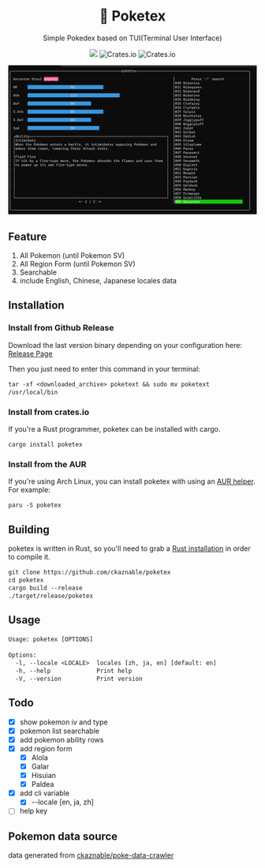 <h1 align="center">
  📖 Poketex
</h1>

<p align="center">
  Simple Pokedex based on TUI(Terminal User Interface)
</p>

<p align="center">
  <img src="https://img.shields.io/github/actions/workflow/status/ckaznable/poketex/CI.yml?style=flat-square" />
  <img alt="Crates.io" src="https://img.shields.io/crates/v/poketex?style=flat-square">
  <img alt="Crates.io" src="https://img.shields.io/crates/l/poketex?style=flat-square">
</p>

![demo](doc/demo.png)

## Feature

1. All Pokemon (until Pokemon SV)
2. All Region Form (until Pokemon SV)
3. Searchable
4. include English, Chinese, Japanese locales data

## Installation

### Install from Github Release

Download the last version binary depending on your configuration here: [Release Page](https://github.com/ckaznable/poketex/releases/latest)

Then you just need to enter this command in your terminal:

```shell
tar -xf <downloaded_archive> poketext && sudo mv poketext /usr/local/bin
```

### Install from crates.io

If you're a Rust programmer, poketex can be installed with cargo.

```shell
cargo install poketex
```

### Install from the AUR

If you're using Arch Linux, you can install poketex with using an [AUR helper](https://wiki.archlinux.org/title/AUR_helpers). For example:

```shell
paru -S poketex
```

## Building

poketex is written in Rust, so you'll need to grab a [Rust installation](https://www.rust-lang.org/) in order to compile it.

```shell
git clone https://github.com/ckaznable/poketex
cd poketex
cargo build --release
./target/release/poketex
```

## Usage

```shell
Usage: poketex [OPTIONS]

Options:
  -l, --locale <LOCALE>  locales [zh, ja, en] [default: en]
  -h, --help             Print help
  -V, --version          Print version
```

## Todo

- [x] show pokemon iv and type
- [x] pokemon list searchable
- [x] add pokemon ability rows
- [x] add region form
  - [x] Alola
  - [x] Galar
  - [x] Hisuian
  - [x] Paldea
- [x] add cli variable
  - [x] --locale [en, ja, zh]
- [ ] help key

## Pokemon data source

data generated from [ckaznable/poke-data-crawler](https://github.com/ckaznable/poke-data-cralwer)
